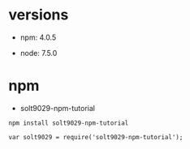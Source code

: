 # versions

- npm: 4.0.5

- node: 7.5.0

# npm 

- solt9029-npm-tutorial

```
npm install solt9029-npm-tutorial
```

```
var solt9029 = require('solt9029-npm-tutorial');
```
